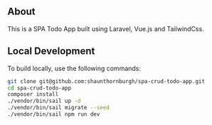 ## About

This is a SPA Todo App built using Laravel, Vue.js and TailwindCss.

## Local Development

To build locally, use the following commands:

```bash
git clone git@github.com:shaunthornburgh/spa-crud-todo-app.git
cd spa-crud-todo-app
composer install
./vendor/bin/sail up -d
./vendor/bin/sail migrate --seed
./vendor/bin/sail npm run dev
```
